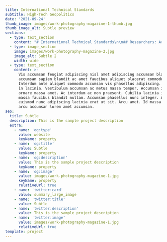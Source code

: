 ```yaml
---
title: International Technical Standards
subtitle: High-Tech Geopolitics
date: '2021-09-24'
thumb_image: images/work-photography-magazine-1-thumb.jpg
thumb_image_alt: Subtle preview
sections:
  - type: text_section
    content: "# International Technical Standards\n\n## Researchers: Arjun Gargeyas\n\n> The next geopolitical tussle between technologically advanced states will be the race to set technical standards in critical and emerging technologies.\_ What should India’s approach be?\n\n## Summary\n\nTechnical standards have historically been a private affair of big technology companies. An international technology standard helps to gain an economic and technological advantage over any competitors forcing the rest to follow a particular way of designing the technology.\_ But in recent times, a steady increase in the presence of governments’ participation has been observed in the process of standards-setting. States are now openly advocating for certain standards to be adopted as the global ones which would eventually benefit the state itself. A company situated on their soil and owning a global standard in a critical technology would mean the control of said technology supply chain.\n\n## Our Approach\n\nInternational technical standards have the possibility of changing the economic and technological domain of critical technologies. We, at Takshashila, believe that India should pose itself in a way that it does not bear the brunt of this geopolitical tussle and ensure that it ups the game in influencing and setting international technical standards in the future.\n\nThe eventual decline of the dominance of the West in the standards domain offers an opportunity for India to play a bigger role in finalising and setting technology standards. But firstly, there is a need for the country to work towards strengthening the technology sector. At the same time, there is also a need for diplomats and foreign policy experts to understand the leverage that critical technologies hold in shaping the global economy. Finding a common ground between the two will help India play an active role in advocating for an international technical standard that can boost its domestic economic growth as well as project geopolitical influence.\n\n"
  - type: image_section
    image: images/work-photography-magazine-2.jpg
    image_alt: Subtle 2
    width: wide
  - type: text_section
    content: >-
      Vis accumsan feugiat adipiscing nisl amet adipiscing accumsan blandit
      accumsan sapien blandit ac amet faucibus aliquet placerat commodo.
      Interdum ante aliquet commodo accumsan vis phasellus adipiscing. Ornare a
      in lacinia. Vestibulum accumsan ac metus massa tempor. Accumsan in lacinia
      ornare massa amet. Ac interdum ac non praesent. Cubilia lacinia interdum
      massa faucibus blandit nullam. Accumsan phasellus nunc integer. Accumsan
      euismod nunc adipiscing lacinia erat ut sit. Arcu amet. Id massa aliquet
      arcu accumsan lorem amet accumsan.
seo:
  title: Subtle
  description: This is the sample project description
  extra:
    - name: 'og:type'
      value: website
      keyName: property
    - name: 'og:title'
      value: Subtle
      keyName: property
    - name: 'og:description'
      value: This is the sample project description
      keyName: property
    - name: 'og:image'
      value: images/work-photography-magazine-1.jpg
      keyName: property
      relativeUrl: true
    - name: 'twitter:card'
      value: summary_large_image
    - name: 'twitter:title'
      value: Subtle
    - name: 'twitter:description'
      value: This is the sample project description
    - name: 'twitter:image'
      value: images/work-photography-magazine-1.jpg
      relativeUrl: true
template: project
---
```

